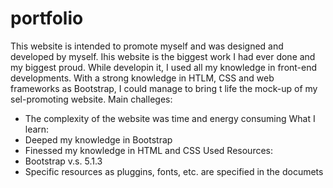 # portfolio
This website is intended to promote myself and was designed and developed by myself.
Ihis website is the biggest work I had ever done and my biggest proud. While developin it, I used all my knowledge in front-end developments. With a strong knowledge in HTLM, CSS and web frameworks as Bootstrap, I could manage to bring t life the mock-up of my sel-promoting website.
Main challeges:
- The complexity of the website was time and energy consuming
What I learn:
- Deeped my knowledge in Bootstrap 
- Finessed my knowledge in HTML and CSS
Used Resources:
- Bootstrap v.s. 5.1.3
- Specific resources as pluggins, fonts, etc. are specified in the documets
